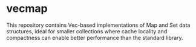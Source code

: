 vecmap
====

This repository contains Vec-based implementations of Map and Set data structures, ideal for smaller collections where cache locality and compactness can enable better performance than the standard library.